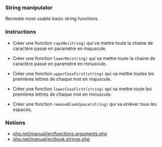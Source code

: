### String manipulator

Recreate most usable basic string functions.

### Instructions

- Créer une fonction `capsMe(string)` qui va mettre toute la chaine de caractère passé en paramètre en majuscule.


- Créer une fonction `lowerMe(string)` qui va mettre toute la chaine de caractère passé en paramètre en minuscule.


- Créer une fonction `upperCaseFirst(string)` qui va mettre toutes les premières lettres de chaque mot en majuscule.


- Créer une fonction `lowerCaseFirst(string)` qui va mettre toute les premières lettres de chaque mot en minuscule.


- Créer une fonction `removeBlankSpace(string)` qui va enlever tous les espaces.


### Notions

- [php.net/manual/en/functions.arguments.php](https://www.php.net/manual/en/functions.arguments.php)
- [php.net/manual/en/book.strings.php](https://www.php.net/manual/en/book.strings.php)
